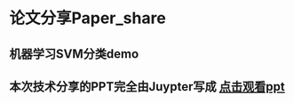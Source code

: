 # 论文分享Paper_share
###
## 机器学习SVM分类demo
## 本次技术分享的PPT完全由Juypter写成 [点击观看ppt](https://carrychang.github.io/Paper_share/.)
